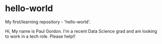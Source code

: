 # hello-world
My first/learning repository - 'hello-world'.

Hi,
My name is Paul Gordon.  I'm a recent Data Science grad and am looking to work in a tech role.  Please help!!

